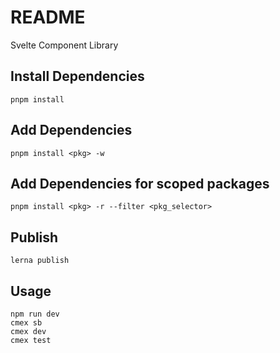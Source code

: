 # README #

Svelte Component Library

## Install Dependencies
```shell
pnpm install
```

## Add Dependencies
```shell
pnpm install <pkg> -w
```

## Add Dependencies for scoped packages
```shell
pnpm install <pkg> -r --filter <pkg_selector>
```

## Publish
```shell
lerna publish
```

## Usage
```shell
npm run dev
cmex sb
cmex dev
cmex test
```
